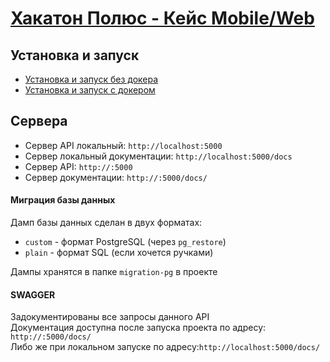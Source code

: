 # [Хакатон Полюс - Кейс Mobile/Web](https://polyus-hack.ru/)

## Установка и запуск

* [Установка и запуск без докера](https://github.com/ruhose73/test-backend/blob/main/docs/CLEAR.MD)
* [Установка и запуск с докером](https://github.com/ruhose73/test-backend/blob/main/docs/DOCKER.MD)

## Сервера

* Сервер API локальный: `http://localhost:5000`
* Сервер локальный документации: `http://localhost:5000/docs`
* Сервер API: `http://:5000`
* Сервер документации: `http://:5000/docs/`

#### Миграция базы данных

Дамп базы данных сделан в двух форматах:

* `custom` - формат PostgreSQL (через `pg_restore`)
* `plain` - формат SQL (если хочется ручками)

Дампы хранятся в папке `migration-pg` в проекте

#### SWAGGER

Задокументированы все запросы данного API  
Документация доступна после запуска проекта по адресу: `http://:5000/docs/`  
Либо же при локальном запуске по адресу:`http://localhost:5000/docs/`
